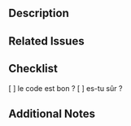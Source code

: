 ## Description

## Related Issues

## Checklist

[ ] le code est bon ?
[ ] es-tu sûr ?

## Additional Notes
